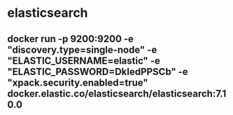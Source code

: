 # elasticsearch

## docker run -p 9200:9200 -e "discovery.type=single-node" -e "ELASTIC_USERNAME=elastic" -e "ELASTIC_PASSWORD=DkIedPPSCb" -e "xpack.security.enabled=true" docker.elastic.co/elasticsearch/elasticsearch:7.10.0
